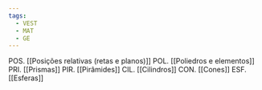 ```yaml
---
tags:
  - VEST
  - MAT
  - GE
---
```

POS. [[Posições relativas (retas e planos)]]
POL. [[Poliedros e elementos]]
PRI. [[Prismas]]
PIR. [[Pirâmides]]
CIL. [[Cilindros]]
CON. [[Cones]]
ESF. [[Esferas]]